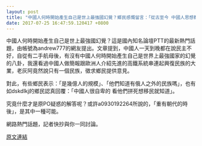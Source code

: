 ```yaml
---
layout: post
title: "中國人何時開始產生自己是世上最強國幻覺？鄉民感慨留言：「從古至今 中國人思想都很落後」。"
date: 2017-07-25 16:47:59.120417 +0800
---
```


中國人何時開始產生自己是世上最強國幻覺？這是國內知名論壇PTT的最新熱門話題，由帳號為andrew777的網友提出。文章提到，中國人一天到晚都在說民主不好，自從有二手航母後，有沒有中國人何時開始產生自己是世界上最強國家的幻覺的八卦，我還看過中國人做簡報跟歐洲人介紹先進的高鐵系統串連起興復民族的大業，老灰阿竟然說只有一個民族，徵求鄉民提供意見。

對此，有些鄉民表示：「是幾億人的規模」、「他們知道有俄人之外的民族嗎」，也有如dskdlkj的鄉民認真回覆：「中國人很自卑的 看他們拼死想移民就知道」。

究竟什麼才是原PO疑惑的解答呢？或許a0930192264所說的，「重有朝代的時後」，是其中一種可能。

網路熱門話題，記者快抄與你一同討論。

<a href = "https://www.ptt.cc/bbs/Gossiping/M.1500923012.A.3CA.html">原文連結</a>

